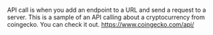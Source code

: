 
API call is when you add an endpoint to a URL and send a request to a server.
This is a sample of an API calling about a cryptocurrency from coingecko.
You can check it out.
https://www.coingecko.com/api/
